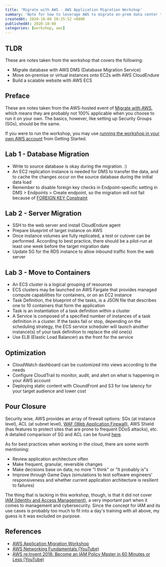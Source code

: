 ```yaml
---
title: 'Migrate with AWS - AWS Application Migration Workshop'
summary: 'Note for how to leverage AWS to migrate on-prem data center to cloud.'
createdAt: 2020-10-08 20:25:52 +0800
publishedAt: 2020-10-08
categories: [workshop, aws]
---
```


## TLDR

These are notes taken from the workshop that covers the following:

- Migrate database with AWS DMS (Database Migration Service)
- Move on-premise or virtual instances onto EC2s with AWS CloudEndure
- Build a scalable website with AWS ECS

## Preface

These are notes taken from the AWS-hosted event of [Migrate with AWS](https://application-migration-with-aws.workshop.aws/), which means they are probably not 100% applicable when you choose to run it on your own. The basics, however, like setting up Security Groups (SGs), should be the same.

If you were to run the workshop, you may use [running the workshop in your own AWS account](https://application-migration-with-aws.workshop.aws/en/intro/on-your-own.html) from Getting Started.

## Lab 1 - Database Migration

- Write to source database is okay during the migration. :)
- An EC2 replication instance is needed for DMS to transfer the data, and to cache the changes occur on the source database during the initial data load
- Remember to disable foreign key checks in Endpoint-specific setting in DMS > Endpoints > Create endpoint, so the migration will not fail because of [FOREIGN KEY Constraint](https://www.w3schools.com/sql/sql_foreignkey.asp)

## Lab 2 - Server Migration

- SSH to the web server and install CloudEndure agent
- Prepare blueprint of target instance on AWS
- Once instance volumes are fully replicated, a test or cutover can be performed. According to best practice, there should be a pilot-run at least one week before the target migration date
- Update SG for the RDS instance to allow inbound traffic from the web server

## Lab 3 - Move to Containers

- An ECS cluster is a logical grouping of resources
- ECS clusters may be launched on AWS Fargate that provides managed compute capabilities for containers, or on an EC2 instance
- Task Definition, the blueprint of the tasks, is a JSON file that describes one to 10 containers that form the application
- Task is an instantiation of a task definition within a cluster
- A Service is composed of a specified number of instances of a task definition in a cluster. If the tasks fail or stop, depending on the scheduling strategy, the ECS service scheduler will launch another instance(s) of your task definition to replace the old one(s)
- Use ELB (Elastic Load Balancer) as the front for the service

## Optimization

- CloudWatch dashboard can be customized into views according to the needs
- Configure CloudTrail to monitor, audit, and alert on what is happening in your AWS account
- Deploying static content with CloundFront and S3 for low latency for your target audience and lower cost

## Pour Closure

Security wise, AWS provides an array of firewall options: SGs (at instance level), ACL (at subnet level), [WAF (Web Application Firewall)](https://docs.aws.amazon.com/waf/latest/developerguide/what-is-aws-waf.html), AWS Shield (has features to protect sites that are prone to frequent DDoS attacks), etc. A detailed comparison of SG and ACL can be found [here](https://docs.aws.amazon.com/vpc/latest/userguide/VPC_Security.html#VPC_Security_Comparison).

As for best practices when working in the cloud, there are some worth mentioning:

- Review application architecture often
- Make frequent, granular, reversible changes
- Make decisions base on data; no more "I think" or "It probably is"s
- Improve through Game Days (simulations to test software engineers' responsiveness and whether current application architecture is resilient to failures)

The thing that is lacking in this workshop, though, is that it did not cover [IAM (Identity and Access Management)](https://www.youtube.com/watch?v=YQsK4MtsELU), a very important part when it comes to management and cybersecurity. Since the concept for IAM and its use cases is probably too much to fit into a day's training with all above, my guess is it was excluded on purpose.

## References

- [AWS Application Migration Workshop](https://application-migration-with-aws.workshop.aws/en/)
- [AWS Networking Fundamentals (YouTube)](https://www.youtube.com/watch?v=hiKPPy584Mg)
- [AWS re:Invent 2018: Become an IAM Policy Master in 60 Minutes or Less (YouTube)](https://www.youtube.com/watch?v=YQsK4MtsELU)
